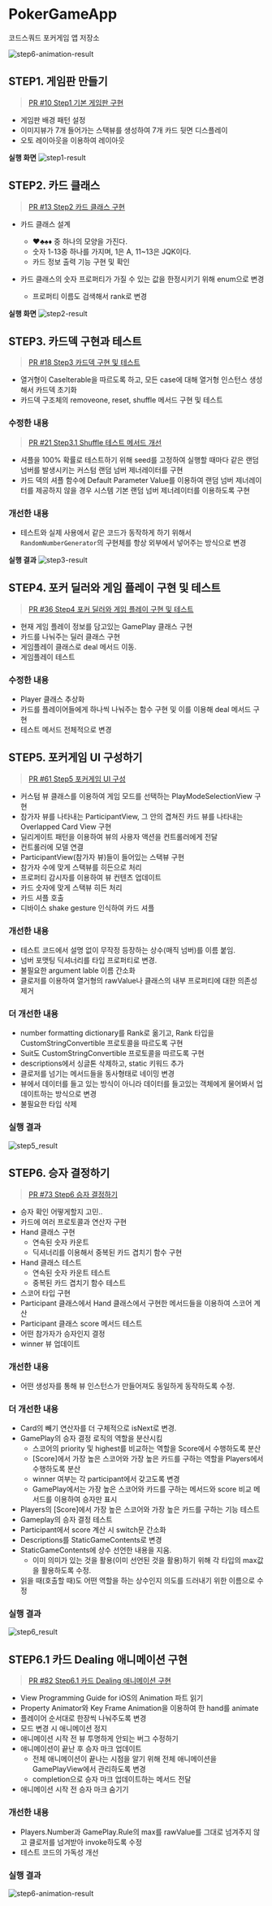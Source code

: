 # PokerGameApp

코드스쿼드 포커게임 앱 저장소

![step6-animation-result](step6-animation-result.gif)

## STEP1. 게임판 만들기

> [PR #10 Step1 기본 게임판 구현][pr-step1]

* 게임판 배경 패턴 설정
* 이미지뷰가 7개 들어가는 스택뷰를 생성하여 7개 카드 뒷면 디스플레이
* 오토 레이아웃을 이용하여 레이아웃

**실행 화면**
![step1-result](step1-result.png)

## STEP2. 카드 클래스

> [PR #13 Step2 카드 클래스 구현][pr-step2]

* 카드 클래스 설계
    * ♥️♣️♠️♦️ 중 하나의 모양을 가진다.
    * 숫자 1-13중 하나를 가지며, 1은 A, 11~13은 JQK이다.
    * 카드 정보 출력 기능 구현 및 확인

* 카드 클래스의 숫자 프로퍼티가 가질 수 있는 값을 한정시키기 위해 enum으로 변경
    * 프로퍼티 이름도 검색해서 rank로 변경

**실행 화면**
![step2-result](step2-result.png)

## STEP3. 카드덱 구현과 테스트

> [PR #18 Step3 카드덱 구현 및 테스트][pr-step3]

* 열거형이 CaseIterable을 따르도록 하고, 모든 case에 대해 열거형 인스턴스 생성해서 카드덱 초기화
* 카드덱 구조체의 removeone, reset, shuffle 메서드 구현 및 테스트

### 수정한 내용

> [PR #21 Step3.1 Shuffle 테스트 메서드 개선][pr-step3.1]

* 셔플을 100% 확률로 테스트하기 위해 seed를 고정하여 실행할 때마다 같은 랜덤 넘버를 발생시키는 커스텀 랜덤 넘버 제너레이터를 구현
* 카드 덱의 셔플 함수에 Default Parameter Value를 이용하여 랜덤 넘버 제너레이터를 제공하지 않을 경우 시스템 기본 랜덤 넘버 제너레이터를 이용하도록 구현

### 개선한 내용

* 테스트와 실제 사용에서 같은 코드가 동작하게 하기 위해서 `RandomNumberGenerator`의 구현체를 항상 외부에서 넣어주는 방식으로 변경

**실행 결과**
![step3-result](step3-result.png)

## STEP4. 포커 딜러와 게임 플레이 구현 및 테스트

> [PR #36 Step4 포커 딜러와 게임 플레이 구현 및 테스트][pr-step4]

* 현재 게임 플레이 정보를 담고있는 GamePlay 클래스 구현
* 카드를 나눠주는 딜러 클래스 구현
* 게임플레이 클래스로 deal 메서드 이동.
* 게임플레이 테스트

### 수정한 내용

* Player 클래스 추상화
* 카드를 플레이어들에게 하나씩 나눠주는 함수 구현 및 이를 이용해 deal 메서드 구현
* 테스트 메서드 전체적으로 변경

## STEP5. 포커게임 UI 구성하기

> [PR #61 Step5 포커게임 UI 구성][pr-step5]

* 커스텀 뷰 클래스를 이용하여 게임 모드를 선택하는 PlayModeSelectionView 구현
* 참가자 뷰를 나타내는 ParticipantView, 그 안의 겹쳐진 카드 뷰를 나타내는 Overlapped Card View 구현
* 딜리게이트 패턴을 이용하여 뷰의 사용자 액션을 컨트롤러에게 전달
* 컨트롤러에 모델 연결
* ParticipantView(참가자 뷰)들이 들어있는 스택뷰 구현
* 참가자 수에 맞게 스택뷰를 히든으로 처리
* 프로퍼티 감시자를 이용하여 뷰 컨텐츠 업데이트
* 카드 숫자에 맞게 스택뷰 히든 처리
* 카드 셔플 호출
* 디바이스 shake gesture 인식하여 카드 셔플

### 개선한 내용

* 테스트 코드에서 설명 없이 무작정 등장하는 상수(매직 넘버)를 이름 붙임.
* 넘버 포맷팅 딕셔너리를 타입 프로퍼티로 변경.
* 불필요한 argument lable 이름 간소화
* 클로저를 이용하여 열거형의 rawValue나 클래스의 내부 프로퍼티에 대한 의존성 제거

### 더 개선한 내용

* number formatting dictionary를 Rank로 옮기고, Rank 타입을 CustomStringConvertible 프로토콜을 따르도록 구현
* Suit도 CustomStringConvertible 프로토콜을 따르도록 구현
* descriptions에서 싱글톤 삭제하고, static 키워드 추가
* 클로저를 넘기는 메서드들을 동사형태로 네이밍 변경
* 뷰에서 데이터를 들고 있는 방식이 아니라 데이터를 들고있는 객체에게 물어봐서 업데이트하는 방식으로 변경
* 불필요한 타입 삭제

### 실행 결과

![step5_result](step5-result.png)

## STEP6. 승자 결정하기

> [PR #73 Step6 승자 결정하기][pr-step6]

* 승자 확인 어떻게할지 고민..
* 카드에 여러 프로토콜과 연산자 구현
* Hand 클래스 구현
    * 연속된 숫자 카운트
    * 딕셔너리를 이용해서 중복된 카드 겹치기 함수 구현
* Hand 클래스 테스트
    * 연속된 숫자 카운트 테스트
    * 중복된 카드 겹치기 함수 테스트
* 스코어 타입 구현
* Participant 클래스에서 Hand 클래스에서 구현한 메서드들을 이용하여 스코어 계산
* Participant 클래스 score 메서드 테스트
* 어떤 참가자가 승자인지 결정
* winner 뷰 업데이트

### 개선한 내용

* 어떤 생성자를 통해 뷰 인스턴스가 만들어져도 동일하게 동작하도록 수정.

### 더 개선한 내용

* Card의 빼기 연산자를 더 구체적으로 isNext로 변경.
* GamePlay의 승자 결정 로직의 역할을 분산시킴
    * 스코어의 priority 및 highest를 비교하는 역할을 Score에서 수행하도록 분산
    * [Score]에서 가장 높은 스코어와 가장 높은 카드를 구하는 역할을 Players에서 수행하도록 분산
    * winner 여부는 각 participant에서 갖고도록 변경
    * GamePlay에서는 가장 높은 스코어와 카드를 구하는 메서드와 score 비교 메서드를 이용하여 승자만 표시
* Players의 [Score]에서 가장 높은 스코어와 가장 높은 카드를 구하는 기능 테스트
* Gameplay의 승자 결정 테스트
* Participant에서 score 계산 시 switch문 간소화
* Descriptions를 StaticGameContents로 변경
* StaticGameContents에 상수 선언한 내용을 지움.
    * 이미 의미가 있는 것을 활용(이미 선언된 것을 활용)하기 위해 각 타입의 max값을 활용하도록 수정.
* 읽을 때(호출할 때)도 어떤 역할을 하는 상수인지 의도를 드러내기 위한 이름으로 수정

### 실행 결과

![step6_result](step6-result.png)

## STEP6.1 카드 Dealing 애니메이션 구현

> [PR #82 Step6.1 카드 Dealing 애니메이션 구현][pr-step6.1]

* View Programming Guide for iOS의 Animation 파트 읽기
* Property Animator와 Key Frame Animation을 이용하여 한 hand를 animate
* 플레이어 순서대로 한장씩 나눠주도록 변경
* 모드 변경 시 애니메이션 정지
* 애니메이션 시작 전 뷰 투명하게 안되는 버그 수정하기
* 애니메이션이 끝난 후 승자 마크 업데이트
    * 전체 애니메이션이 끝나는 시점을 알기 위해 전체 애니메이션을 GamePlayView에서 관리하도록 변경
    * completion으로 승자 마크 업데이트하는 메서드 전달
* 애니메이션 시작 전 승자 마크 숨기기

### 개선한 내용

* Players.Number과 GamePlay.Rule의 max를 rawValue를 그대로 넘겨주지 않고 클로저를 넘겨받아 invoke하도록 수정
* 테스트 코드의 가독성 개선

### 실행 결과

![step6-animation-result](step6-animation-result.gif)

[pr-step1]: https://github.com/code-squad/swift-pokergameapp/pull/10
[pr-step2]: https://github.com/code-squad/swift-pokergameapp/pull/13
[pr-step3]: https://github.com/code-squad/swift-pokergameapp/pull/18
[pr-step3.1]: https://github.com/code-squad/swift-pokergameapp/pull/21
[pr-step4]: https://github.com/code-squad/swift-pokergameapp/pull/36
[pr-step5]: https://github.com/code-squad/swift-pokergameapp/pull/61
[pr-step6]: https://github.com/code-squad/swift-pokergameapp/pull/73
[pr-step6.1]: https://github.com/code-squad/swift-pokergameapp/pull/82
